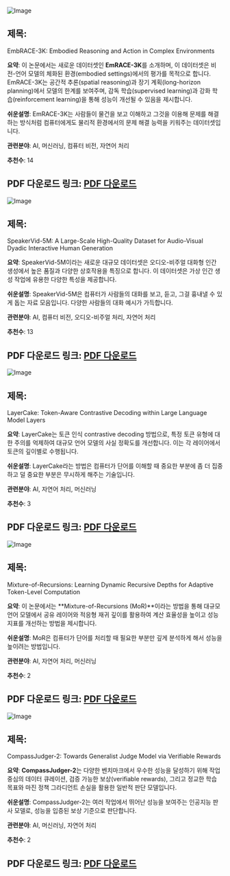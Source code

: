 ![Image](https://cdn-thumbnails.huggingface.co/social-thumbnails/papers/2507.10548.png)
## 제목:
EmbRACE-3K: Embodied Reasoning and Action in Complex Environments

**요약**:
이 논문에서는 새로운 데이터셋인 **EmRACE-3K**를 소개하며, 이 데이터셋은 비전-언어 모델의 체화된 환경(embodied settings)에서의 평가를 목적으로 합니다. EmRACE-3K는 공간적 추론(spatial reasoning)과 장기 계획(long-horizon planning)에서 모델의 한계를 보여주며, 감독 학습(supervised learning)과 강화 학습(reinforcement learning)을 통해 성능이 개선될 수 있음을 제시합니다.

**쉬운설명**:
EmRACE-3K는 사람들이 물건을 보고 이해하고 그것을 이용해 문제를 해결하는 방식처럼 컴퓨터에게도 물리적 환경에서의 문제 해결 능력을 키워주는 데이터셋입니다.

**관련분야**:
AI, 머신러닝, 컴퓨터 비전, 자연어 처리

**추천수**:
14

**PDF 다운로드 링크**: [PDF 다운로드](https://arxiv.org/pdf/2507.10548)
---

![Image](https://cdn-thumbnails.huggingface.co/social-thumbnails/papers/2507.09862.png)
## 제목:
SpeakerVid-5M: A Large-Scale High-Quality Dataset for Audio-Visual Dyadic Interactive Human Generation

**요약**:
SpeakerVid-5M이라는 새로운 대규모 데이터셋은 오디오-비주얼 대화형 인간 생성에서 높은 품질과 다양한 상호작용을 특징으로 합니다. 이 데이터셋은 가상 인간 생성 작업에 유용한 다양한 특성을 제공합니다.

**쉬운설명**:
SpeakerVid-5M은 컴퓨터가 사람들의 대화를 보고, 듣고, 그걸 흉내낼 수 있게 돕는 자료 모음입니다. 다양한 사람들의 대화 예시가 가득합니다.

**관련분야**:
AI, 컴퓨터 비전, 오디오-비주얼 처리, 자연어 처리

**추천수**:
13

**PDF 다운로드 링크**: [PDF 다운로드](https://arxiv.org/pdf/2507.09862)
---

![Image](https://cdn-thumbnails.huggingface.co/social-thumbnails/papers/2507.04404.png)
## 제목:
LayerCake: Token-Aware Contrastive Decoding within Large Language Model Layers

**요약**:
LayerCake는 토큰 인식 contrastive decoding 방법으로, 특정 토큰 유형에 대한 주의를 억제하여 대규모 언어 모델의 사실 정확도를 개선합니다. 이는 각 레이어에서 토큰의 깊이별로 수행됩니다.

**쉬운설명**:
LayerCake라는 방법은 컴퓨터가 단어를 이해할 때 중요한 부분에 좀 더 집중하고 덜 중요한 부분은 무시하게 해주는 기술입니다.

**관련분야**:
AI, 자연어 처리, 머신러닝

**추천수**:
3

**PDF 다운로드 링크**: [PDF 다운로드](https://arxiv.org/pdf/2507.04404)
---

![Image](https://cdn-thumbnails.huggingface.co/social-thumbnails/papers/2507.10524.png)
## 제목:
Mixture-of-Recursions: Learning Dynamic Recursive Depths for Adaptive Token-Level Computation

**요약**:
이 논문에서는 **Mixture-of-Recursions (MoR)**이라는 방법을 통해 대규모 언어 모델에서 공유 레이어와 적응형 재귀 깊이를 활용하여 계산 효율성을 높이고 성능 지표를 개선하는 방법을 제시합니다.

**쉬운설명**:
MoR은 컴퓨터가 단어를 처리할 때 필요한 부분만 깊게 분석하게 해서 성능을 높이려는 방법입니다.

**관련분야**:
AI, 자연어 처리, 머신러닝

**추천수**:
2

**PDF 다운로드 링크**: [PDF 다운로드](https://arxiv.org/pdf/2507.10524)
---

![Image](https://cdn-thumbnails.huggingface.co/social-thumbnails/papers/2507.09104.png)
## 제목:
CompassJudger-2: Towards Generalist Judge Model via Verifiable Rewards

**요약**:
**CompassJudger-2**는 다양한 벤치마크에서 우수한 성능을 달성하기 위해 작업 중심의 데이터 큐레이션, 검증 가능한 보상(verifiable rewards), 그리고 정교한 학습 목표와 마진 정책 그라디언트 손실을 활용한 일반적 판단 모델입니다.

**쉬운설명**:
CompassJudger-2는 여러 작업에서 뛰어난 성능을 보여주는 인공지능 판사 모델로, 성능을 입증된 보상 기준으로 판단합니다.

**관련분야**:
AI, 머신러닝, 자연어 처리

**추천수**:
2

**PDF 다운로드 링크**: [PDF 다운로드](https://arxiv.org/pdf/2507.09104)
---